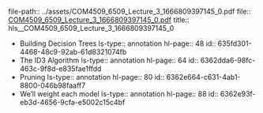 file-path:: ../assets/COM4509_6509_Lecture_3_1666809397145_0.pdf
file:: [COM4509_6509_Lecture_3_1666809397145_0.pdf](../assets/COM4509_6509_Lecture_3_1666809397145_0.pdf)
title:: hls__COM4509_6509_Lecture_3_1666809397145_0

- Building Decision Trees
  ls-type:: annotation
  hl-page:: 48
  id:: 635fd301-4468-48c9-92ab-61d8321074fb
- The ID3 Algorithm
  ls-type:: annotation
  hl-page:: 64
  id:: 6362dda6-98fc-463c-9f8d-e835fae1ffdd
- Pruning
  ls-type:: annotation
  hl-page:: 80
  id:: 6362e664-c631-4ab1-8800-046b98faaff7
- We’ll weight each model 
  ls-type:: annotation
  hl-page:: 88
  id:: 6362e93f-eb3d-4656-9cfa-e5002c15c4bf